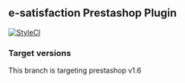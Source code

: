 ## e-satisfaction Prestashop Plugin

[![StyleCI](https://github.styleci.io/repos/99706688/shield?branch=1.6)](https://github.styleci.io/repos/99706688)

### Target versions

This branch is targeting prestashop v1.6
